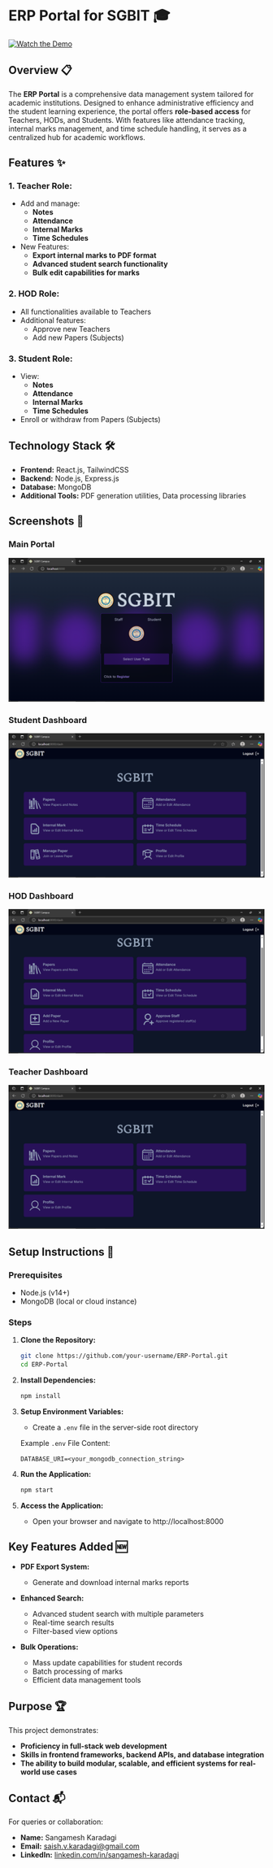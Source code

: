 # ERP Portal for SGBIT 🎓

[![Watch the Demo](./assets/Screenshot1.png)](./assets/demo.mp4)

## Overview 📋

The **ERP Portal** is a comprehensive data management system tailored for academic institutions. Designed to enhance administrative efficiency and the student learning experience, the portal offers **role-based access** for Teachers, HODs, and Students. With features like attendance tracking, internal marks management, and time schedule handling, it serves as a centralized hub for academic workflows.

## Features ✨

### 1. Teacher Role:

- Add and manage:
  - **Notes**
  - **Attendance**
  - **Internal Marks**
  - **Time Schedules**
- New Features:
  - **Export internal marks to PDF format**
  - **Advanced student search functionality**
  - **Bulk edit capabilities for marks**

### 2. HOD Role:

- All functionalities available to Teachers
- Additional features:
  - Approve new Teachers
  - Add new Papers (Subjects)

### 3. Student Role:

- View:
  - **Notes**
  - **Attendance**
  - **Internal Marks**
  - **Time Schedules**
- Enroll or withdraw from Papers (Subjects)

## Technology Stack 🛠️

- **Frontend:** React.js, TailwindCSS
- **Backend:** Node.js, Express.js
- **Database:** MongoDB
- **Additional Tools:** PDF generation utilities, Data processing libraries

## Screenshots 📸

### Main Portal

![Main Portal Screenshot](./assets/Screenshot.png)

### Student Dashboard

![Student Dashboard Screenshot](./assets/ScreenshotDashStu.png)

### HOD Dashboard

![HOD Dashboard Screenshot](./assets/ScreenshotDashHod.png)

### Teacher Dashboard

![Teacher Dashboard Screenshot](./assets/ScreenshotDashStaff.png)

## Setup Instructions 🚀

### Prerequisites

- Node.js (v14+)
- MongoDB (local or cloud instance)

### Steps

1. **Clone the Repository:**

   ```bash
   git clone https://github.com/your-username/ERP-Portal.git
   cd ERP-Portal
   ```

2. **Install Dependencies:**

   ```bash
   npm install
   ```

3. **Setup Environment Variables:**

   - Create a `.env` file in the server-side root directory

   Example `.env` File Content:

   ```plaintext
   DATABASE_URI=<your_mongodb_connection_string>
   ```

4. **Run the Application:**

   ```bash
   npm start
   ```

5. **Access the Application:**
   - Open your browser and navigate to http://localhost:8000

## Key Features Added 🆕

- **PDF Export System:**
  - Generate and download internal marks reports
    
- **Enhanced Search:**
  - Advanced student search with multiple parameters
  - Real-time search results
  - Filter-based view options
- **Bulk Operations:**
  - Mass update capabilities for student records
  - Batch processing of marks
  - Efficient data management tools

## Purpose 🏆

This project demonstrates:

- **Proficiency in full-stack web development**
- **Skills in frontend frameworks, backend APIs, and database integration**
- **The ability to build modular, scalable, and efficient systems for real-world use cases**

## Contact 📬

For queries or collaboration:

- **Name:** Sangamesh Karadagi
- **Email:** [saish.v.karadagi@gmail.com](mailto:saish.v.karadagi@gmail.com)
- **LinkedIn:** [linkedin.com/in/sangamesh-karadagi](https://linkedin.com/in/sangamesh-karadagi)
